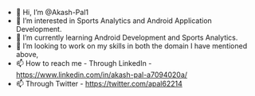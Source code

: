 - 👋 Hi, I’m @Akash-Pal1
- 👀 I’m interested in Sports Analytics and Android Application Development.
- 🌱 I’m currently learning Android Development and Sports Analytics.
- 💞️ I’m looking to work on my skills in both the domain I have mentioned above,
- 📫 How to reach me - Through LinkedIn - https://www.linkedin.com/in/akash-pal-a7094020a/
- 📫 Through Twitter - https://twitter.com/apal62214

<!---
Akash-Pal1/Akash-Pal1 is a ✨ special ✨ repository because its `README.md` (this file) appears on your GitHub profile.
You can click the Preview link to take a look at your changes.
--->
